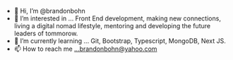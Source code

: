 - 👋 Hi, I’m @brandonbohn
- 👀 I’m interested in ... Front  End development, making new connections, living a digital nomad lifestyle, mentoring and developing the future leaders of tommorow. 
- 🌱 I’m currently learning ... Git, Bootstrap, Typescript, MongoDB, Next JS. 
- 📫 How to reach me ...brandonbohn@yahoo.com

<!---
brandonbohn/brandonbohn is a ✨ special ✨ repository because its `README.md` (this file) appears on your GitHub profile.
You can click the Preview link to take a look at your changes.
--->
